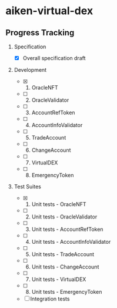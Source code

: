 # aiken-virtual-dex

## Progress Tracking

1. Specification

   - [x] Overall specification draft

2. Development

   - [x] 1. OracleNFT
   - [ ] 2. OracleValidator
   - [ ] 3. AccountRefToken
   - [ ] 4. AccountInfoValidator
   - [ ] 5. TradeAccount
   - [ ] 6. ChangeAccount
   - [ ] 7. VirtualDEX
   - [ ] 8. EmergencyToken

3. Test Suites

   - [x] 1. Unit tests - OracleNFT
   - [ ] 2. Unit tests - OracleValidator
   - [ ] 3. Unit tests - AccountRefToken
   - [ ] 4. Unit tests - AccountInfoValidator
   - [ ] 5. Unit tests - TradeAccount
   - [ ] 6. Unit tests - ChangeAccount
   - [ ] 7. Unit tests - VirtualDEX
   - [ ] 8. Unit tests - EmergencyToken
   - [ ] Integration tests
